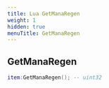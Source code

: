```yaml
---
title: Lua GetManaRegen
weight: 1
hidden: true
menuTitle: GetManaRegen
---
```

## GetManaRegen
```lua
item:GetManaRegen(); -- uint32
```